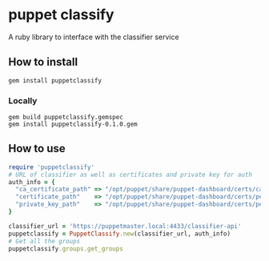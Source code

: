 # puppet classify

A ruby library to interface with the classifier service

## How to install

```
gem install puppetclassify
```

### Locally

```
gem build puppetclassify.gemspec
gem install puppetclassify-0.1.0.gem
```

## How to use

```ruby
require 'puppetclassify'
# URL of classifier as well as certificates and private key for auth
auth_info = {
  "ca_certificate_path" => "/opt/puppet/share/puppet-dashboard/certs/ca_cert.pem",
  "certificate_path"    => "/opt/puppet/share/puppet-dashboard/certs/pe-internal-dashboard.cert.pem",
  "private_key_path"    => "/opt/puppet/share/puppet-dashboard/certs/pe-internal-dashboard.private_key.pem"
}

classifier_url = 'https://puppetmaster.local:4433/classifier-api'
puppetclassify = PuppetClassify.new(classifier_url, auth_info)
# Get all the groups
puppetclassify.groups.get_groups
```
